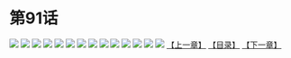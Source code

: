 # 第91话
![](https://s2.baozimh.com/scomic/yuekanshaonuyeqijun-chunquan/0/95-elw4/1.jpg)
![](https://s2.baozimh.com/scomic/yuekanshaonuyeqijun-chunquan/0/95-elw4/2.jpg)
![](https://s2.baozimh.com/scomic/yuekanshaonuyeqijun-chunquan/0/95-elw4/3.jpg)
![](https://s2.baozimh.com/scomic/yuekanshaonuyeqijun-chunquan/0/95-elw4/4.jpg)
![](https://s2.baozimh.com/scomic/yuekanshaonuyeqijun-chunquan/0/95-elw4/5.jpg)
![](https://s2.baozimh.com/scomic/yuekanshaonuyeqijun-chunquan/0/95-elw4/6.jpg)
![](https://s2.baozimh.com/scomic/yuekanshaonuyeqijun-chunquan/0/95-elw4/7.jpg)
![](https://s2.baozimh.com/scomic/yuekanshaonuyeqijun-chunquan/0/95-elw4/8.jpg)
![](https://s2.baozimh.com/scomic/yuekanshaonuyeqijun-chunquan/0/95-elw4/9.jpg)
![](https://s2.baozimh.com/scomic/yuekanshaonuyeqijun-chunquan/0/95-elw4/10.jpg)
![](https://s2.baozimh.com/scomic/yuekanshaonuyeqijun-chunquan/0/95-elw4/11.jpg)
![](https://s2.baozimh.com/scomic/yuekanshaonuyeqijun-chunquan/0/95-elw4/12.jpg)
![](https://s2.baozimh.com/scomic/yuekanshaonuyeqijun-chunquan/0/95-elw4/13.jpg)
![](https://s2.baozimh.com/scomic/yuekanshaonuyeqijun-chunquan/0/95-elw4/14.jpg)
[【上一章】](./90.md)
[【目录】](./README.md)
[【下一章】](./92.md)

